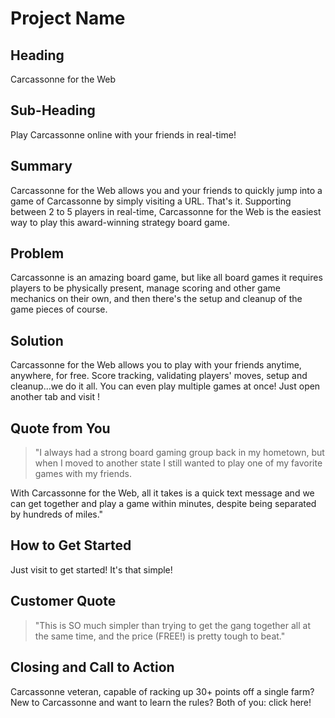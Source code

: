 # Project Name #

<!-- 
> This material was originally posted [here](http://www.quora.com/What-is-Amazons-approach-to-product-development-and-product-management). It is reproduced here for posterities sake.

There is an approach called "working backwards" that is widely used at Amazon. They work backwards from the customer, rather than starting with an idea for a product and trying to bolt customers onto it. While working backwards can be applied to any specific product decision, using this approach is especially important when developing new products or features.

For new initiatives a product manager typically starts by writing an internal press release announcing the finished product. The target audience for the press release is the new/updated product's customers, which can be retail customers or internal users of a tool or technology. Internal press releases are centered around the customer problem, how current solutions (internal or external) fail, and how the new product will blow away existing solutions.

If the benefits listed don't sound very interesting or exciting to customers, then perhaps they're not (and shouldn't be built). Instead, the product manager should keep iterating on the press release until they've come up with benefits that actually sound like benefits. Iterating on a press release is a lot less expensive than iterating on the product itself (and quicker!).

If the press release is more than a page and a half, it is probably too long. Keep it simple. 3-4 sentences for most paragraphs. Cut out the fat. Don't make it into a spec. You can accompany the press release with a FAQ that answers all of the other business or execution questions so the press release can stay focused on what the customer gets. My rule of thumb is that if the press release is hard to write, then the product is probably going to suck. Keep working at it until the outline for each paragraph flows. 

Oh, and I also like to write press-releases in what I call "Oprah-speak" for mainstream consumer products. Imagine you're sitting on Oprah's couch and have just explained the product to her, and then you listen as she explains it to her audience. That's "Oprah-speak", not "Geek-speak".

Once the project moves into development, the press release can be used as a touchstone; a guiding light. The product team can ask themselves, "Are we building what is in the press release?" If they find they're spending time building things that aren't in the press release (overbuilding), they need to ask themselves why. This keeps product development focused on achieving the customer benefits and not building extraneous stuff that takes longer to build, takes resources to maintain, and doesn't provide real customer benefit (at least not enough to warrant inclusion in the press release).
 -->
 
## Heading ##
<!--   > Name the product in a way the reader (i.e. your target customers) will understand. -->
  Carcassonne for the Web

## Sub-Heading ##
<!--   > Describe who the market for the product is and what benefit they get. One sentence only underneath the title. -->
  Play Carcassonne online with your friends in real-time!

## Summary ##
<!--   > Give a summary of the product and the benefit. Assume the reader will not read anything else so make this paragraph good. -->
  Carcassonne for the Web allows you and your friends to quickly jump into a game of Carcassonne by simply visiting a URL. That's it. Supporting between 2 to 5 players in real-time, Carcassonne for the Web is the easiest way to play this award-winning strategy board game.

## Problem ##
<!--   > Describe the problem your product solves. -->
  Carcassonne is an amazing board game, but like all board games it requires players to be physically present, manage scoring and other game mechanics on their own, and then there's the setup and cleanup of the game pieces of course.

## Solution ##
<!--   > Describe how your product elegantly solves the problem. -->
  Carcassonne for the Web allows you to play with your friends anytime, anywhere, for free. Score tracking, validating players' moves, setup and cleanup...we do it all. You can even play multiple games at once! Just open another tab and visit <url>!

## Quote from You ##
<!--   > A quote from a spokesperson in your company. -->
  > "I always had a strong board gaming group back in my hometown, but when I moved to another state I still wanted to play one of my favorite games with my friends.

  With Carcassonne for the Web, all it takes is a quick text message and we can get together and play a game within minutes, despite being separated by hundreds of miles."

## How to Get Started ##
<!--   > Describe how easy it is to get started. -->
  Just visit <url> to get started! It's that simple!

## Customer Quote ##
<!--   > Provide a quote from a hypothetical customer that describes how they experienced the benefit. -->
  > "This is SO much simpler than trying to get the gang together all at the same time, and the price (FREE!) is pretty tough to beat."

## Closing and Call to Action ##
<!--   > Wrap it up and give pointers where the reader should go next. -->
  Carcassonne veteran, capable of racking up 30+ points off a single farm? New to Carcassonne and want to learn the rules? Both of you: click here! <url>
